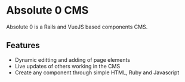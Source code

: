 # Absolute 0 CMS

Absolute 0 is a Rails and VueJS based components CMS.

## Features

* Dynamic editting and adding of page elements
* Live updates of others working in the CMS
* Create any component through simple HTML, Ruby and Javascript
